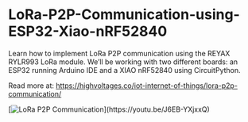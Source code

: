 # LoRa-P2P-Communication-using-ESP32-Xiao-nRF52840
Learn how to implement LoRa P2P communication using the REYAX RYLR993 LoRa module. We’ll be working with two different boards: an ESP32 running Arduino IDE and a XIAO nRF52840 using CircuitPython.

Read more at: https://highvoltages.co/iot-internet-of-things/lora-p2p-communication/

[![LoRa P2P Communication]([http://img.youtube.com/vi/YOUTUBE_VIDEO_ID_HERE/0.jpg](https://i0.wp.com/highvoltages.co/wp-content/uploads/2024/08/Lorawan-P2P-connection.jpg?resize=1024%2C576&ssl=1))](https://youtu.be/J6EB-YXjxxQ)




